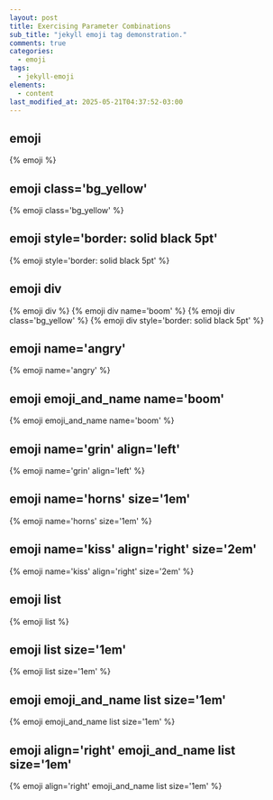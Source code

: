 ```yaml
---
layout: post
title: Exercising Parameter Combinations
sub_title: "jekyll emoji tag demonstration."
comments: true
categories:
  - emoji
tags:
  - jekyll-emoji
elements:
  - content
last_modified_at: 2025-05-21T04:37:52-03:00
---
```


<!-- #region emoji -->
<h2 id="emoji" class="code">emoji</h2>
<p>{% emoji %}</p>
<!-- endregion -->


<!-- #region emoji class -->
<h2 id="emoji" class="code">emoji <span class="code">class='bg_yellow'</span></h2>
<p>
  {% emoji class='bg_yellow' %}
</p>
<!-- endregion -->


<!-- #region emoji style -->
<h2 id="emoji" class="code">emoji <span class="code">style='border: solid black 5pt'</span></h2>
<p>{% emoji style='border: solid black 5pt' %}</p>
<!-- endregion -->


<!-- #region emoji div style -->
<h2 id="emoji" class="code">emoji <span class="code">div</span></h2>
{% emoji div %}
{% emoji div name='boom' %}
{% emoji div class='bg_yellow' %}
{% emoji div style='border: solid black 5pt' %}
<!-- endregion -->


<!-- #region emoji name='angry' -->
<h2 id="emoji" class="code">emoji name='angry'</h2>
<p>{% emoji name='angry' %}</p>
<!-- endregion -->


<!-- #region emoji emoji_and_name name='boom' -->
<h2 id="emoji" class="code">emoji emoji_and_name name='boom'</h2>
<p>{% emoji emoji_and_name name='boom' %}</p>
<!-- endregion -->


<!-- #region emoji name='grin' align='left' -->
<h2 id="emoji" class="code">emoji name='grin' align='left'</h2>
<p>{% emoji name='grin' align='left' %}</p>
<!-- endregion -->


<!-- #region emoji name='horns' size='1em' -->
<h2 id="emoji" class="clear code">emoji name='horns' size='1em'</h2>
<p>{% emoji name='horns' size='1em' %}</p>
<!-- endregion -->


<!-- #region emoji name='kiss' align='right' size='2em' -->
<h2 id="emoji" class="code">emoji name='kiss' align='right' size='2em'</h2>
<p>{% emoji name='kiss' align='right' size='2em' %}</p>
<!-- endregion -->


<!-- #region emoji list -->
<h2 id="emoji" class="clear code">emoji list</h2>
<p>{% emoji list %}</p>
<!-- endregion -->


<!-- #region emoji list size='1em' -->
<h2 id="emoji" class="code">emoji list size='1em'</h2>
<p>{% emoji list size='1em' %}</p>
<!-- endregion -->


<!-- #region emoji emoji_and_name list size='1em' -->
<h2 id="emoji" class="code">emoji emoji_and_name list size='1em'</h2>
<p>{% emoji emoji_and_name list size='1em' %}</p>
<!-- endregion -->


<!-- #region emoji align='right' emoji_and_name list size='1em' -->
<h2 id="emoji" class="code">emoji align='right' emoji_and_name list size='1em'</h2>
<p>{% emoji align='right' emoji_and_name list size='1em' %}<p>
<!-- endregion -->
